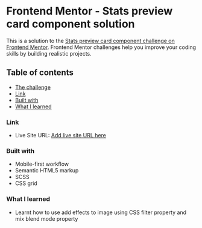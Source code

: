 # Frontend Mentor - Stats preview card component solution

This is a solution to the [Stats preview card component challenge on Frontend Mentor](https://www.frontendmentor.io/challenges/stats-preview-card-component-8JqbgoU62). Frontend Mentor challenges help you improve your coding skills by building realistic projects. 

## Table of contents

  - [The challenge](#the-challenge)
  - [Link](#link)
  - [Built with](#built-with)
  - [What I learned](#what-i-learned)



### Link

- Live Site URL: [Add live site URL here](https://your-live-site-url.com)


### Built with

- Mobile-first workflow
- Semantic HTML5 markup
- SCSS
- CSS grid

### What I learned

- Learnt how to use add effects to image using CSS filter property and mix blend mode property


